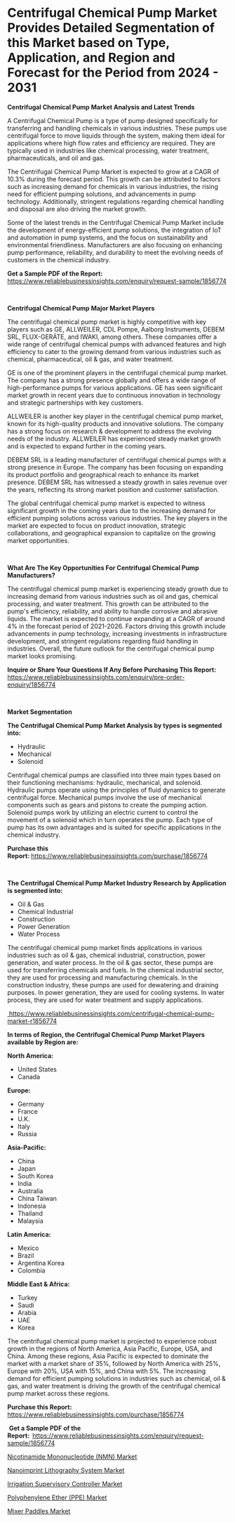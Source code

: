 <p><h1>Centrifugal Chemical Pump Market Provides Detailed Segmentation of this Market based on Type, Application, and Region and Forecast for the Period from 2024 - 2031</h1></p><p><strong>Centrifugal Chemical Pump Market Analysis and Latest Trends</strong></p>
<p><p>A Centrifugal Chemical Pump is a type of pump designed specifically for transferring and handling chemicals in various industries. These pumps use centrifugal force to move liquids through the system, making them ideal for applications where high flow rates and efficiency are required. They are typically used in industries like chemical processing, water treatment, pharmaceuticals, and oil and gas.</p><p>The Centrifugal Chemical Pump Market is expected to grow at a CAGR of 10.3% during the forecast period. This growth can be attributed to factors such as increasing demand for chemicals in various industries, the rising need for efficient pumping solutions, and advancements in pump technology. Additionally, stringent regulations regarding chemical handling and disposal are also driving the market growth.</p><p>Some of the latest trends in the Centrifugal Chemical Pump Market include the development of energy-efficient pump solutions, the integration of IoT and automation in pump systems, and the focus on sustainability and environmental friendliness. Manufacturers are also focusing on enhancing pump performance, reliability, and durability to meet the evolving needs of customers in the chemical industry.</p></p>
<p><strong>Get a Sample PDF of the Report:&nbsp;</strong> <a href="https://www.reliablebusinessinsights.com/enquiry/request-sample/1856774">https://www.reliablebusinessinsights.com/enquiry/request-sample/1856774</a></p>
<p>&nbsp;</p>
<p><strong>Centrifugal Chemical Pump Major Market Players</strong></p>
<p><p>The centrifugal chemical pump market is highly competitive with key players such as GE, ALLWEILER, CDL Pompe, Aalborg Instruments, DEBEM SRL, FLUX-GERÄTE, and IWAKI, among others. These companies offer a wide range of centrifugal chemical pumps with advanced features and high efficiency to cater to the growing demand from various industries such as chemical, pharmaceutical, oil & gas, and water treatment.</p><p>GE is one of the prominent players in the centrifugal chemical pump market. The company has a strong presence globally and offers a wide range of high-performance pumps for various applications. GE has seen significant market growth in recent years due to continuous innovation in technology and strategic partnerships with key customers.</p><p>ALLWEILER is another key player in the centrifugal chemical pump market, known for its high-quality products and innovative solutions. The company has a strong focus on research & development to address the evolving needs of the industry. ALLWEILER has experienced steady market growth and is expected to expand further in the coming years.</p><p>DEBEM SRL is a leading manufacturer of centrifugal chemical pumps with a strong presence in Europe. The company has been focusing on expanding its product portfolio and geographical reach to enhance its market presence. DEBEM SRL has witnessed a steady growth in sales revenue over the years, reflecting its strong market position and customer satisfaction.</p><p>The global centrifugal chemical pump market is expected to witness significant growth in the coming years due to the increasing demand for efficient pumping solutions across various industries. The key players in the market are expected to focus on product innovation, strategic collaborations, and geographical expansion to capitalize on the growing market opportunities.</p></p>
<p>&nbsp;</p>
<p><strong>What Are The Key Opportunities For Centrifugal Chemical Pump Manufacturers?</strong></p>
<p><p>The centrifugal chemical pump market is experiencing steady growth due to increasing demand from various industries such as oil and gas, chemical processing, and water treatment. This growth can be attributed to the pump's efficiency, reliability, and ability to handle corrosive and abrasive liquids. The market is expected to continue expanding at a CAGR of around 4% in the forecast period of 2021-2026. Factors driving this growth include advancements in pump technology, increasing investments in infrastructure development, and stringent regulations regarding fluid handling in industries. Overall, the future outlook for the centrifugal chemical pump market looks promising.</p></p>
<p><strong>Inquire or Share Your Questions If Any Before Purchasing This Report:</strong> <a href="https://www.reliablebusinessinsights.com/enquiry/pre-order-enquiry/1856774">https://www.reliablebusinessinsights.com/enquiry/pre-order-enquiry/1856774</a></p>
<p>&nbsp;</p>
<p><strong>Market Segmentation</strong></p>
<p><strong>The Centrifugal Chemical Pump Market Analysis by types is segmented into:</strong></p>
<p><ul><li>Hydraulic</li><li>Mechanical</li><li>Solenoid</li></ul></p>
<p><p>Centrifugal chemical pumps are classified into three main types based on their functioning mechanisms: hydraulic, mechanical, and solenoid. Hydraulic pumps operate using the principles of fluid dynamics to generate centrifugal force. Mechanical pumps involve the use of mechanical components such as gears and pistons to create the pumping action. Solenoid pumps work by utilizing an electric current to control the movement of a solenoid which in turn operates the pump. Each type of pump has its own advantages and is suited for specific applications in the chemical industry.</p></p>
<p><strong>Purchase this Report:&nbsp;</strong><a href="https://www.reliablebusinessinsights.com/purchase/1856774">https://www.reliablebusinessinsights.com/purchase/1856774</a></p>
<p>&nbsp;</p>
<p><strong>The Centrifugal Chemical Pump Market Industry Research by Application is segmented into:</strong></p>
<p><ul><li>Oil & Gas</li><li>Chemical Industrial</li><li>Construction</li><li>Power Generation</li><li>Water Process</li></ul></p>
<p><p>The centrifugal chemical pump market finds applications in various industries such as oil & gas, chemical industrial, construction, power generation, and water process. In the oil & gas sector, these pumps are used for transferring chemicals and fuels. In the chemical industrial sector, they are used for processing and manufacturing chemicals. In the construction industry, these pumps are used for dewatering and draining purposes. In power generation, they are used for cooling systems. In water process, they are used for water treatment and supply applications.</p></p>
<p><a href="https://www.reliablebusinessinsights.com/centrifugal-chemical-pump-market-r1856774">&nbsp;https://www.reliablebusinessinsights.com/centrifugal-chemical-pump-market-r1856774</a></p>
<p><strong>In terms of Region, the Centrifugal Chemical Pump Market Players available by Region are:</strong></p>
<p>
    <p> <strong> North America: </strong>
        <ul>
            <li>United States</li>
            <li>Canada</li>
        </ul>
        </p> 
    <p> <strong> Europe: </strong>
        <ul>
            <li>Germany</li>
            <li>France</li>
            <li>U.K.</li>
            <li>Italy</li>
            <li>Russia</li>
        </ul>
        </p> 
    <p> <strong> Asia-Pacific: </strong>
        <ul>
            <li>China</li>
            <li>Japan</li>
            <li>South Korea</li>
            <li>India</li>
            <li>Australia</li>
            <li>China Taiwan</li>
            <li>Indonesia</li>
            <li>Thailand</li>
            <li>Malaysia</li>
        </ul>
        </p> 
    <p> <strong> Latin America: </strong>
        <ul>
            <li>Mexico</li>
            <li>Brazil</li>
            <li>Argentina Korea</li>
            <li>Colombia</li>
        </ul>
        </p> 
    <p> <strong> Middle East & Africa: </strong>
        <ul>
            <li>Turkey</li>
            <li>Saudi</li>
            <li>Arabia</li>
            <li>UAE</li>
            <li>Korea</li>
        </ul>
    </p>
    </p>
<p><p>The centrifugal chemical pump market is projected to experience robust growth in the regions of North America, Asia Pacific, Europe, USA, and China. Among these regions, Asia Pacific is expected to dominate the market with a market share of 35%, followed by North America with 25%, Europe with 20%, USA with 15%, and China with 5%. The increasing demand for efficient pumping solutions in industries such as chemical, oil & gas, and water treatment is driving the growth of the centrifugal chemical pump market across these regions.</p></p>
<p><strong>Purchase this Report: </strong><a href="https://www.reliablebusinessinsights.com/purchase/1856774">https://www.reliablebusinessinsights.com/purchase/1856774</a></p>
<p>&nbsp;<strong>Get a Sample PDF of the Report:&nbsp;&nbsp;</strong><a href="https://www.reliablebusinessinsights.com/enquiry/request-sample/1856774">https://www.reliablebusinessinsights.com/enquiry/request-sample/1856774</a></p>
<p><strong></strong></p>
<p><p><a href="https://medium.com/@brisistensen57567/insights-into-the-nicotinamide-mononucleotide-nmn-market-market-players-market-size-c3ed18f23c4d">Nicotinamide Mononucleotide (NMN) Market</a></p><p><a href="https://github.com/brendafegmorris532/Market-Research-Report-List-1/blob/main/nanoimprint-lithography-system-market.md">Nanoimprint Lithography System Market</a></p><p><a href="https://issuu.com/reportprime-2/docs/irrigation-supervisory-controller-market-size-2030">Irrigation Supervisory Controller Market</a></p><p><a href="https://medium.com/@jakobeblake51/global-polyphenylene-ether-ppe-market-size-and-market-trends-analysis-by-regional-outlook-041d277657b7">Polyphenylene Ether (PPE) Market</a></p><p><a href="https://github.com/LarryPearsongXXfvf/Market-Research-Report-List-1/blob/main/mixer-paddles-market.md">Mixer Paddles Market</a></p></p>